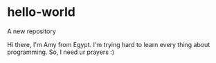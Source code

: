 # hello-world
A new repository

Hi there,
I'm Amy from Egypt. I'm trying hard to learn every thing about programming.
So, I need ur prayers :)
